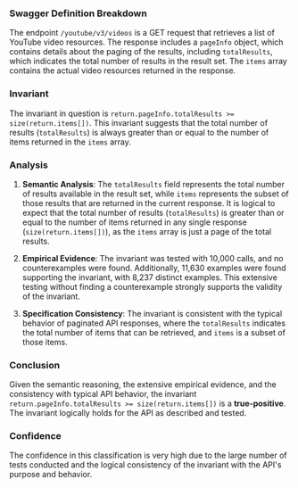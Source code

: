 ### Swagger Definition Breakdown

The endpoint `/youtube/v3/videos` is a GET request that retrieves a list of YouTube video resources. The response includes a `pageInfo` object, which contains details about the paging of the results, including `totalResults`, which indicates the total number of results in the result set. The `items` array contains the actual video resources returned in the response.

### Invariant

The invariant in question is `return.pageInfo.totalResults >= size(return.items[])`. This invariant suggests that the total number of results (`totalResults`) is always greater than or equal to the number of items returned in the `items` array.

### Analysis

1. **Semantic Analysis**: The `totalResults` field represents the total number of results available in the result set, while `items` represents the subset of those results that are returned in the current response. It is logical to expect that the total number of results (`totalResults`) is greater than or equal to the number of items returned in any single response (`size(return.items[])`), as the `items` array is just a page of the total results.

2. **Empirical Evidence**: The invariant was tested with 10,000 calls, and no counterexamples were found. Additionally, 11,630 examples were found supporting the invariant, with 8,237 distinct examples. This extensive testing without finding a counterexample strongly supports the validity of the invariant.

3. **Specification Consistency**: The invariant is consistent with the typical behavior of paginated API responses, where the `totalResults` indicates the total number of items that can be retrieved, and `items` is a subset of those items.

### Conclusion

Given the semantic reasoning, the extensive empirical evidence, and the consistency with typical API behavior, the invariant `return.pageInfo.totalResults >= size(return.items[])` is a **true-positive**. The invariant logically holds for the API as described and tested.

### Confidence

The confidence in this classification is very high due to the large number of tests conducted and the logical consistency of the invariant with the API's purpose and behavior.

